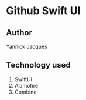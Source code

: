 #  Github Swift UI
## Author 
Yannick Jacques

## Technology used
1. SwiftUI
2. Alamofire
3. Combine
